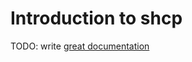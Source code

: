 # Introduction to shcp

TODO: write [great documentation](http://jacobian.org/writing/great-documentation/what-to-write/)
